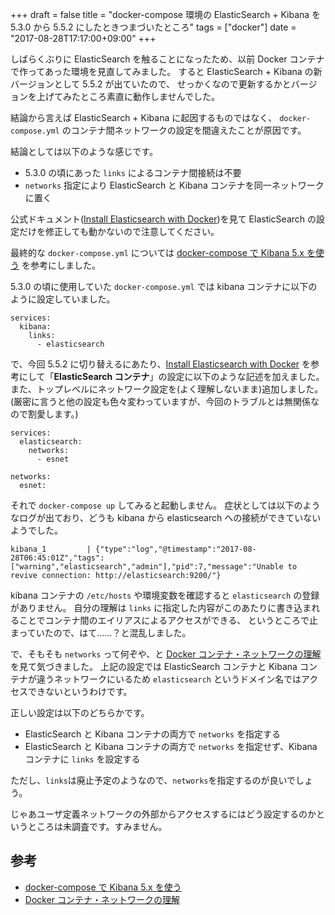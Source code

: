 +++
draft = false
title = "docker-compose 環境の ElasticSearch + Kibana を 5.3.0 から 5.5.2 にしたときつまづいたところ"
tags = ["docker"]
date = "2017-08-28T17:17:00+09:00"
+++

しばらくぶりに ElasticSearch を触ることになったため、以前 Docker コンテナで作ってあった環境を見直してみました。
すると ElasticSearch + Kibana の新バージョンとして 5.5.2 が出ていたので、
せっかくなので更新するかとバージョンを上げてみたところ素直に動作しませんでした。

結論から言えば ElasticSearch + Kibana に起因するものではなく、
`docker-compose.yml` のコンテナ間ネットワークの設定を間違えたことが原因です。

結論としては以下のような感じです。

* 5.3.0 の頃にあった `links` によるコンテナ間接続は不要
* `networks` 指定により ElasticSearch と Kibana コンテナを同一ネットワークに置く

公式ドキュメント([Install Elasticsearch with Docker](https://www.elastic.co/guide/en/elasticsearch/reference/5.5/docker.html))を見て
ElasticSearch の設定だけを修正しても動かないので注意してください。

最終的な `docker-compose.yml` については [docker-compose で Kibana 5.x を使う](http://christina04.hatenablog.com/entry/2017/04/12/013556) を参考にしました。

<!--more-->

5.3.0 の頃に使用していた `docker-compose.yml` では kibana コンテナに以下のように設定していました。

```
services:
  kibana:
    links:
      - elasticsearch
```

で、今回 5.5.2 に切り替えるにあたり、[Install Elasticsearch with Docker](https://www.elastic.co/guide/en/elasticsearch/reference/5.5/docker.html)
を参考にして「**ElasticSearch コンテナ**」の設定に以下のような記述を加えました。
また、トップレベルにネットワーク設定を(よく理解しないまま)追加しました。
(厳密に言うと他の設定も色々変わっていますが、今回のトラブルとは無関係なので割愛します。)

```
services:
  elasticsearch:
    networks:
      - esnet

networks:
  esnet:
```

それで `docker-compose up` してみると起動しません。
症状としては以下のようなログが出ており、どうも kibana から elasticsearch への接続ができていないようでした。

```
kibana_1         | {"type":"log","@timestamp":"2017-08-28T06:45:01Z","tags":["warning","elasticsearch","admin"],"pid":7,"message":"Unable to revive connection: http://elasticsearch:9200/"}
```

kibana コンテナの `/etc/hosts` や環境変数を確認すると `elasticsearch` の登録がありません。
自分の理解は `links` に指定した内容がこのあたりに書き込まれることでコンテナ間のエイリアスによるアクセスができる、
というところで止まっていたので、はて……？と混乱しました。

で、そもそも `networks` って何ぞや、と [Docker コンテナ・ネットワークの理解](http://docs.docker.jp/engine/userguide/networking/dockernetworks.html) を見て気づきました。
上記の設定では ElasticSearch コンテナと Kibana コンテナが違うネットワークにいるため `elasticsearch` というドメイン名ではアクセスできないというわけです。

正しい設定は以下のどちらかです。

* ElasticSearch と Kibana コンテナの両方で `networks` を指定する
* ElasticSearch と Kibana コンテナの両方で `networks` を指定せず、Kibana コンテナに `links` を設定する

ただし、`links`は廃止予定のようなので、`networks`を指定するのが良いでしょう。

じゃあユーザ定義ネットワークの外部からアクセスするにはどう設定するのかというところは未調査です。すみません。

## 参考

* [docker-compose で Kibana 5.x を使う](http://christina04.hatenablog.com/entry/2017/04/12/013556)
* [Docker コンテナ・ネットワークの理解](http://docs.docker.jp/engine/userguide/networking/dockernetworks.html)
